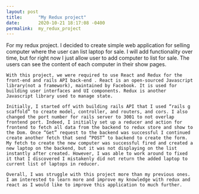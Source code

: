 ```yaml
---
layout: post
title:      "My Redux project"
date:       2020-10-21 18:17:08 -0400
permalink:  my_redux_project
---
```



   For my redux project. I decided to create simple web application for selling computer where the user can list laptop for sale.  I will add functionality over time, but for right now I just allow user to add computer to list for sale. The users can see the content of each computer in their show pages. 

	With this project, we were required to use React and Redux for the front-end and rails API back-end . React is an open-sourced Javascript library(not a framework), maintained by Facebook. It is used for building user interfaces and UI components. Redux is another Javascript library used to manage state. 

	Initially, I started off with building rails API that I used “rails g scaffold” to create model, controller, and routers, and cors. I also changed the port number for rails server to 3001 to not overlap frontend port. Indeed, I initially set up a reducer and action for frontend to fetch all data from the backend to redux store and show to the Dom. Once “Get” request to the backend was successful I continued create another fetch that send “POST” to backend to create the form. My fetch to create the new computer was successful fired and created a new laptop on the backend, but it was not displaying on the list instantly after created. However, I was able to work around to fixed it that I discovered I mistakenly did not return the added laptop to current list of laptops in reducer.
	
	Overall, I was struggle with this project more than my previous ones. I am interested to learn more and improve my knowledge with redux and react as I would like to improve this application to much further. 



